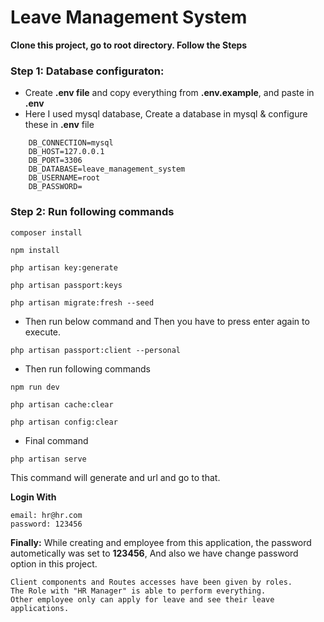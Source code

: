 # Leave Management System


**Clone this project, go to root directory. 
Follow the Steps**

### Step 1: Database configuraton:
* Create **.env file** and copy everything from **.env.example**, and paste in **.env**
* Here I used mysql database, Create a database in mysql & configure these in **.env** file
```
	DB_CONNECTION=mysql
	DB_HOST=127.0.0.1
	DB_PORT=3306
	DB_DATABASE=leave_management_system
	DB_USERNAME=root
	DB_PASSWORD=

```
### Step 2: Run following commands
```
composer install

npm install 

php artisan key:generate

php artisan passport:keys

php artisan migrate:fresh --seed
```
* Then run below command and Then you have to press enter again to execute.
```
php artisan passport:client --personal
```

* Then run following commands
```
npm run dev 

php artisan cache:clear

php artisan config:clear

```

* Final command 

```
php artisan serve
```
This command will generate and url and go to that. 

**Login With**
```
email: hr@hr.com
password: 123456
```
**Finally:**
While creating and employee from this application, the password autometically was set to **123456**, 
And also we have change password option in this project.  
```
Client components and Routes accesses have been given by roles.
The Role with "HR Manager" is able to perform everything.
Other employee only can apply for leave and see their leave applications.
```